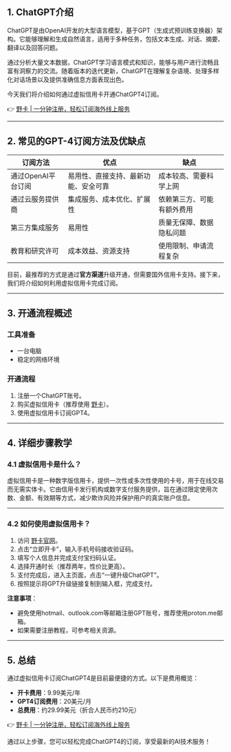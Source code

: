 ## 1. ChatGPT介绍

ChatGPT是由OpenAI开发的大型语言模型，基于GPT（生成式预训练变换器）架构。它能够理解和生成自然语言，适用于多种任务，包括文本生成、对话、摘要、翻译以及回答问题。

通过分析大量文本数据，ChatGPT学习语言模式和知识，能够与用户进行流畅且富有洞察力的交流。随着版本的迭代更新，ChatGPT在理解复杂语境、处理多样化对话场景以及提供准确信息方面表现出色。

今天我们将介绍如何通过虚拟信用卡开通ChatGPT4订阅。

👉 [野卡 | 一分钟注册，轻松订阅海外线上服务](https://bit.ly/bewildcard)

---

## 2. 常见的GPT-4订阅方法及优缺点

| 订阅方法               | 优点                                   | 缺点                     |
|------------------------|----------------------------------------|--------------------------|
| 通过OpenAI平台订阅     | 易用性、直接支持、最新功能、安全可靠   | 成本较高、需要科学上网   |
| 通过云服务提供商       | 集成服务、成本优化、扩展性             | 依赖第三方、可能有额外费用 |
| 第三方集成服务         | 易用性                                 | 质量无保障、数据隐私问题 |
| 教育和研究许可         | 成本效益、资源支持                     | 使用限制、申请流程复杂   |

目前，最推荐的方式是通过**官方渠道**升级开通，但需要国外信用卡支持。接下来，我们将介绍如何利用虚拟信用卡完成订阅。

---

## 3. 开通流程概述

### 工具准备
- 一台电脑
- 稳定的网络环境

### 开通流程
1. 注册一个ChatGPT账号。
2. 购买虚拟信用卡（推荐使用 [野卡](https://bit.ly/bewildcard)）。
3. 使用虚拟信用卡订阅GPT4。

---

## 4. 详细步骤教学

### 4.1 虚拟信用卡是什么？

虚拟信用卡是一种数字版信用卡，提供一次性或多次性使用的卡号，用于在线交易而无需实体卡。它由信用卡发行机构或数字支付服务提供，旨在通过限定使用次数、金额、有效期等方式，减少欺诈风险并保护用户的真实账户信息。

---

### 4.2 如何使用虚拟信用卡？

1. 访问 [野卡官网](https://bit.ly/bewildcard)。
2. 点击“立即开卡”，输入手机号码接收验证码。
3. 填写个人信息并完成支付宝扫码认证。
4. 选择开通时长（推荐两年，性价比更高）。
5. 支付完成后，进入主页面，点击“一键升级ChatGPT”。
6. 按照提示将GPT升级链接复制到输入框，完成支付。

**注意事项**：
- 避免使用hotmail、outlook.com等邮箱注册GPT账号，推荐使用proton.me邮箱。
- 如果需要注册教程，可参考相关资源。

---

## 5. 总结

通过虚拟信用卡订阅ChatGPT4是目前最便捷的方式。以下是费用概览：

- **开卡费用**：9.99美元/年
- **GPT4订阅费用**：20美元/月
- **总费用**：约29.99美元（折合人民币约210元）

👉 [野卡 | 一分钟注册，轻松订阅海外线上服务](https://bit.ly/bewildcard)

通过以上步骤，您可以轻松完成ChatGPT4的订阅，享受最新的AI技术服务！